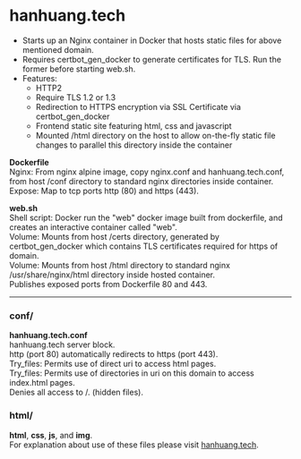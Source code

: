 # hanhuang.tech  
- Starts up an Nginx container in Docker that hosts static files for above mentioned domain.  
- Requires certbot_gen_docker to generate certificates for TLS. Run the former before starting web.sh.   
- Features:  
  * HTTP2  
  * Require TLS 1.2 or 1.3  
  * Redirection to HTTPS encryption via SSL Certificate via certbot_gen_docker  
  * Frontend static site featuring html, css and javascript
  * Mounted /html directory on the host to allow on-the-fly static file changes to parallel this directory inside the container  
  
**Dockerfile**  
Nginx: From nginx alpine image, copy nginx.conf and hanhuang.tech.conf, from host /conf directory to standard nginx directories inside container.  
Expose: Map to tcp ports http (80) and https (443).  
  
**web.sh**  
Shell script: Docker run the "web" docker image built from dockerfile, and creates an interactive container called "web".  
Volume: Mounts from host /certs directory, generated by certbot_gen_docker which contains TLS certificates required for https of domain.    
Volume: Mounts from host /html directory to standard nginx /usr/share/nginx/html directory inside hosted container.   
Publishes exposed ports from Dockerfile 80 and 443.  
  
---  
### conf/  
**hanhuang.tech.conf**  
hanhuang.tech server block.  
http (port 80) automatically redirects to https (port 443).  
Try_files: Permits use of direct uri to access html pages.  
Try_files: Permits use of directories in uri on this domain to access index.html pages.  
Denies all access to /. (hidden files).  
  
### html/  
**html**, **css**, **js**, and **img**.  
For explanation about use of these files please visit [hanhuang.tech](https://hanhuang.tech "hanhuang.tech home page").
